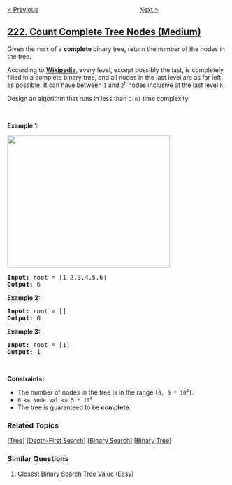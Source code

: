 <!--|This file generated by command(leetcode description); DO NOT EDIT.    |-->
<!--+----------------------------------------------------------------------+-->
<!--|@author    openset <openset.wang@gmail.com>                           |-->
<!--|@link      https://github.com/openset                                 |-->
<!--|@home      https://github.com/openset/leetcode                        |-->
<!--+----------------------------------------------------------------------+-->

[< Previous](../maximal-square "Maximal Square")
　　　　　　　　　　　　　　　　
[Next >](../rectangle-area "Rectangle Area")

## [222. Count Complete Tree Nodes (Medium)](https://leetcode.com/problems/count-complete-tree-nodes "完全二叉树的节点个数")

<p>Given the <code>root</code> of a <strong>complete</strong> binary tree, return the number of the nodes in the tree.</p>

<p>According to <strong><a href="http://en.wikipedia.org/wiki/Binary_tree#Types_of_binary_trees" target="_blank">Wikipedia</a></strong>, every level, except possibly the last, is completely filled in a complete binary tree, and all nodes in the last level are as far left as possible. It can have between <code>1</code> and <code>2<sup>h</sup></code> nodes inclusive at the last level <code>h</code>.</p>

<p>Design an algorithm that runs in less than&nbsp;<code data-stringify-type="code">O(n)</code>&nbsp;time complexity.</p>

<p>&nbsp;</p>
<p><strong>Example 1:</strong></p>
<img alt="" src="https://assets.leetcode.com/uploads/2021/01/14/complete.jpg" style="width: 372px; height: 302px;" />
<pre>
<strong>Input:</strong> root = [1,2,3,4,5,6]
<strong>Output:</strong> 6
</pre>

<p><strong>Example 2:</strong></p>

<pre>
<strong>Input:</strong> root = []
<strong>Output:</strong> 0
</pre>

<p><strong>Example 3:</strong></p>

<pre>
<strong>Input:</strong> root = [1]
<strong>Output:</strong> 1
</pre>

<p>&nbsp;</p>
<p><strong>Constraints:</strong></p>

<ul>
	<li>The number of nodes in the tree is in the range <code>[0, 5 * 10<sup>4</sup>]</code>.</li>
	<li><code>0 &lt;= Node.val &lt;= 5 * 10<sup>4</sup></code></li>
	<li>The tree is guaranteed to be <strong>complete</strong>.</li>
</ul>

### Related Topics
  [[Tree](../../tag/tree/README.md)]
  [[Depth-First Search](../../tag/depth-first-search/README.md)]
  [[Binary Search](../../tag/binary-search/README.md)]
  [[Binary Tree](../../tag/binary-tree/README.md)]

### Similar Questions
  1. [Closest Binary Search Tree Value](../closest-binary-search-tree-value) (Easy)
